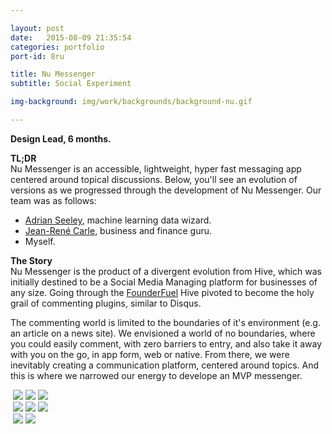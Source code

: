 ```yaml
---

layout: post
date:   2015-08-09 21:35:54
categories: portfolio
port-id: 8ru

title: Nu Messenger
subtitle: Social Experiment

img-background: img/work/backgrounds/background-nu.gif

---
```


<b>Design Lead, 6 months.</b>

<b>TL;DR</b><br>
Nu Messenger is an accessible, lightweight, hyper fast messaging app centered around topical discussions. Below, you'll see an evolution of versions as we progressed through the development of Nu Messenger. Our team was as follows:

- <a href="https://ca.linkedin.com/in/adrianseeley" target="_blank">Adrian Seeley</a>, machine learning data wizard.
- <a href="https://ca.linkedin.com/pub/jean-rené-carle-mossdorf/13/882/a10" target="_blank">Jean-René Carle</a>, business and finance guru.
- Myself. 

<b>The Story</b><br>
Nu Messenger is the product of a divergent evolution from Hive, which was initially destined to be a Social Media Managing platform for businesses of any size. Going through the <a href="http://founderfuel.com/en/" target="_blank">FounderFuel</a> Hive pivoted to become the holy grail of commenting plugins, similar to Disqus. 

The commenting world is limited to the boundaries of it's environment (e.g. an article on a news site). We envisioned a world of no boundaries, where you could easily comment, with zero barriers to entry, and also take it away with you on the go, in app form, web or native. From there, we were inevitably creating a communication platform, centered around topics. And this is where we narrowed our energy to develope an MVP messenger. 

<div class="image-container">
    <img class="clear" src=""/>
    <img class="w1" src="./img/work/nu/header-1.jpg"/>
    <img class="w3" src="./img/work/nu/nu-home-1.jpg"/>
    <img class="w4" src="./img/work/nu/nu-app-store-1.jpg"/>
</div>

<div class="image-container">
    <img class="clear" src=""/>
    <img class="w1" src="./img/work/nu/header-2.jpg"/>
    <img class="w3" src="./img/work/nu/nu-home-2.jpg"/>
    <img class="w4" src="./img/work/nu/nu-screens-2.jpg"/>
</div>

<div class="image-container">
    <img class="clear" src=""/>
    <img class="w1" src="./img/work/nu/header-3.jpg"/>
    <img class="w3" src="./img/work/nu/nu-screens-3.gif"/>
</div>







